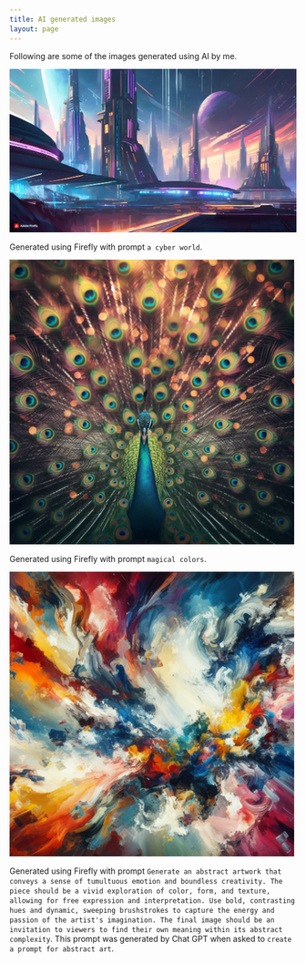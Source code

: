 ```yaml
---
title: AI generated images
layout: page
---
```


Following are some of the images generated using AI by me.

<img src="/media/ai-generated/a-cyber-world.webp" alt="A cyber world">

Generated using Firefly with prompt `a cyber world`.

<img src="/media/ai-generated/magical-colors.jpeg" alt="Magical colors" style="max-width: 500px;">

Generated using Firefly with prompt `magical colors`.

<img src="/media/ai-generated/ai-art.jpeg" alt="AI art" style="max-width: 500px;">

Generated using Firefly with prompt `Generate an abstract artwork that conveys a sense of tumultuous emotion and boundless creativity. The piece should be a vivid exploration of color, form, and texture, allowing for free expression and interpretation. Use bold, contrasting hues and dynamic, sweeping brushstrokes to capture the energy and passion of the artist's imagination. The final image should be an invitation to viewers to find their own meaning within its abstract complexity`. This prompt was generated by Chat GPT when asked to `create a prompt for abstract art`.